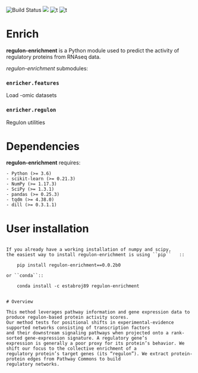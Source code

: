 ![Build Status](https://travis-ci.com/JEstabrook/regulon-enrichment.svg?token=ZRDWBWe9sXCivP1NrZwq&branch=master)  [![](https://img.shields.io/badge/python-3.6+-blue.svg)](https://www.python.org/downloads/release/python-367) ![t](https://img.shields.io/badge/license-MIT-nrightgreen.svg) ![t](https://img.shields.io/badge/status-stable-nrightgreen.svg)


# Enrich


**regulon-enrichment** is a Python module used to predict the activity of regulatory proteins from RNAseq data.

*regulon-enrichment* submodules:

### `enricher.features` ###
Load -omic datasets


### `enricher.regulon` ###
Regulon utilities

# Dependencies

**regulon-enrichment** requires:
~~~~~~~~~~~~
- Python (>= 3.6)
- scikit-learn (>= 0.21.3)
- NumPy (>= 1.17.3)
- SciPy (>= 1.3.1)
- pandas (>= 0.25.3)
- tqdm (>= 4.38.0)
- dill (>= 0.3.1.1)
~~~~~~~~~~~~

# User installation
~~~~~~~~~~~~~~~~~

If you already have a working installation of numpy and scipy,
the easiest way to install regulon-enrichment is using ``pip``   ::

    pip install regulon-enrichment==0.0.2b0

or ``conda``::

    conda install -c estabroj89 regulon-enrichment


# Overview

This method leverages pathway information and gene expression data to produce regulon-based protein activity scores. 
Our method tests for positional shifts in experimental-evidence supported networks consisting of transcription factors 
and their downstream signaling pathways when projected onto a rank-sorted gene-expression signature. A regulatory gene’s
expression is generally a poor proxy for its protein’s behavior. We shift our focus to the collective enrichment of a 
regulatory protein’s target genes (its “regulon”). We extract protein-protein edges from Pathway Commons to build 
regulatory networks. 

